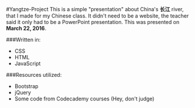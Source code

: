 #Yangtze-Project
This is a simple "presentation" about China's **长江** river, that I made for my Chinese class. It didn't need to be
a website, the teacher said it only had to be a PowerPoint presentation. This was presented on **March 22, 2016**.

###Written in:
- CSS
- HTML
- JavaScript

###Resources utilized:
- Bootstrap
- jQuery
- Some code from Codecademy courses (Hey, don't judge)